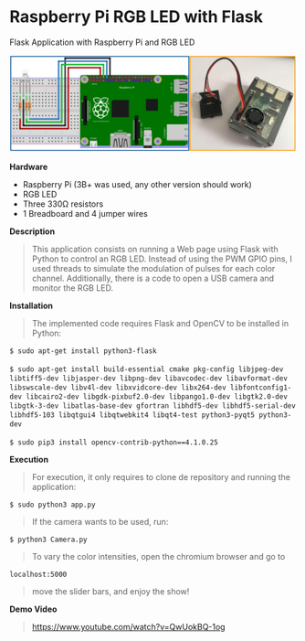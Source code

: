 # Raspberry Pi RGB LED with Flask
Flask Application with Raspberry Pi and RGB LED

![Circuit](https://github.com/kranok-dev/RPi_RGB_Flask/blob/master/Circuit.png?raw=true)

**Hardware**
* Raspberry Pi (3B+ was used, any other version should work)
* RGB LED
* Three 330Ω resistors
* 1 Breadboard and 4 jumper wires

**Description**                                                               
> This application consists on running a Web page using Flask with Python to control an RGB LED. Instead of using the PWM GPIO pins, I used threads to simulate the modulation of pulses for each color channel. Additionally, there is a code to open a USB camera and monitor the RGB LED.

**Installation**
> The implemented code requires Flask and OpenCV to be installed in Python:
  ```
  $ sudo apt-get install python3-flask
  
  $ sudo apt-get install build-essential cmake pkg-config libjpeg-dev libtiff5-dev libjasper-dev libpng-dev libavcodec-dev libavformat-dev libswscale-dev libv4l-dev libxvidcore-dev libx264-dev libfontconfig1-dev libcairo2-dev libgdk-pixbuf2.0-dev libpango1.0-dev libgtk2.0-dev libgtk-3-dev libatlas-base-dev gfortran libhdf5-dev libhdf5-serial-dev libhdf5-103 libqtgui4 libqtwebkit4 libqt4-test python3-pyqt5 python3-dev
  
  $ sudo pip3 install opencv-contrib-python==4.1.0.25
  ```

**Execution**
> For execution, it only requires to clone de repository and running the application:
```
$ sudo python3 app.py
```
> If the camera wants to be used, run:
```
$ python3 Camera.py
```
> To vary the color intensities, open the chromium browser and go to 
```
localhost:5000
```
> move the slider bars, and enjoy the show!

**Demo Video**
> https://www.youtube.com/watch?v=QwUokBQ-1og

